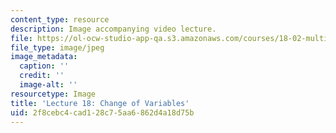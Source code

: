 ```yaml
---
content_type: resource
description: Image accompanying video lecture.
file: https://ol-ocw-studio-app-qa.s3.amazonaws.com/courses/18-02-multivariable-calculus-fall-2007/2f8cebc4cad128c75aa6862d4a18d75b_18.jpg
file_type: image/jpeg
image_metadata:
  caption: ''
  credit: ''
  image-alt: ''
resourcetype: Image
title: 'Lecture 18: Change of Variables'
uid: 2f8cebc4-cad1-28c7-5aa6-862d4a18d75b
---
```

